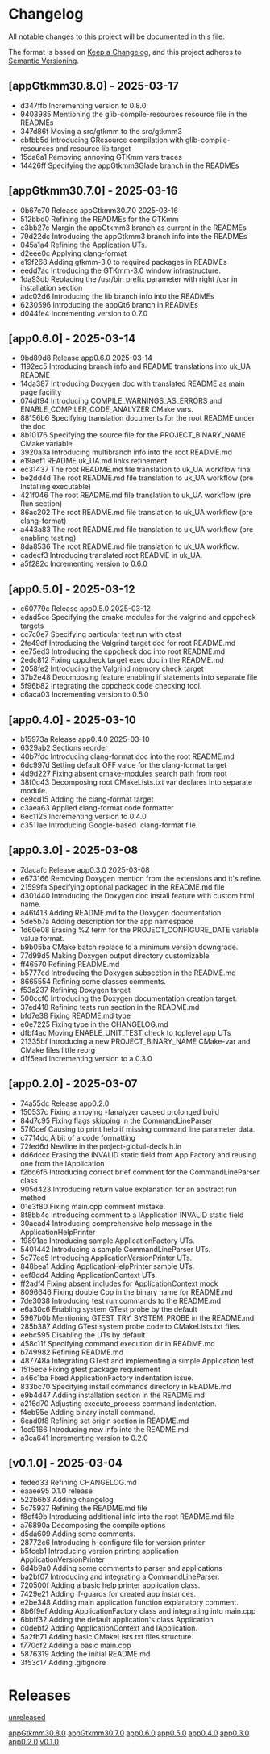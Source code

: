 # Changelog

All notable changes to this project will be documented in this file.

The format is based on [Keep a Changelog](https://keepachangelog.com/en/1.1.0/),
and this project adheres to [Semantic Versioning](https://semver.org/spec/v2.0.0.html).

## [appGtkmm30.8.0] - 2025-03-17

- d347ffb Incrementing version to 0.8.0
- 9403985 Mentioning the glib-compile-resources resource file in the READMEs
- 347d86f Moving a src/gtkmm to the src/gtkmm3
- cbfbb5d Introducing GResource compilation with glib-compile-resources and resource lib target
- 15da6a1 Removing annoying GTKmm vars traces
- 14426ff Specifying the appGtkmm3Glade branch in the READMEs

## [appGtkmm30.7.0] - 2025-03-16

- 0b67e70 Release appGtkmm30.7.0 2025-03-16
- 512bbd0 Refining the READMEs for the GTKmm
- c3bb27c Margin the appGtkmm3 branch as current in the READMEs
- 79d22dc Introducing the appGtkmm3 branch info into the READMEs
- 045a1a4 Refining the Application UTs.
- d2eee0c Applying clang-format
- e19f268 Adding gtkmm-3.0 to required packages in READMEs
- eedd7ac Introducing the GTKmm-3.0 window infrastructure.
- 1da93db Replacing the /usr/bin prefix parameter with right /usr in installation section
- adc02d6 Introducing the lib branch info into the READMEs
- 6230596 Introducing the appQt6 branch in READMEs
- d044fe4 Incrementing version to 0.7.0

## [app0.6.0] - 2025-03-14

- 9bd89d8 Release app0.6.0 2025-03-14
- 1192ec5 Introducing branch info and README translations into uk_UA README
- 14da387 Introducing Doxygen doc with translated README as main page facility
- 074df94 Introducing COMPILE_WARNINGS_AS_ERRORS and ENABLE_COMPILER_CODE_ANALYZER CMake vars.
- 88156b6 Specifying translation documents for the root README under the doc
- 8b10176 Specifying the source file for the PROJECT_BINARY_NAME CMake variable
- 3920a3a Introducing multibranch info into the root README.md
- e19aef1 README.uk_UA.md links refinement
- ec31437 The root README.md file translation to uk_UA workflow final
- be2dd4d The root README.md file translation to uk_UA workflow (pre Installing executable)
- 421f046 The root README.md file translation to uk_UA workflow (pre Run section)
- 86ac202 The root README.md file translation to uk_UA workflow (pre clang-format)
- a443a83 The root README.md file translation to uk_UA workflow (pre enabling testing)
- 8da8536 The root README.md file translation to uk_UA workflow.
- cadecf3 Introducing translated root README in uk_UA.
- a5f282c Incrementing version to 0.6.0

## [app0.5.0] - 2025-03-12

- c60779c Release app0.5.0 2025-03-12
- edad5ce Specifying the cmake modules for the valgrind and cppcheck targets
- cc7c0e7 Specifying particular test run with ctest
- 2fe49df Introducing the Valgrind target doc for root README.md
- ee75ed3 Introducing the cppcheck doc into root README.md
- 2edc812 Fixing cppcheck target exec doc in the README.md
- 2058fe2 Introducing the Valgrind memory check target
- 37b2e48 Decomposing feature enabling if statements into separate file
- 5f96b82 Integrating the cppcheck code checking tool.
- c6aca03 Incrementing version to 0.5.0

## [app0.4.0] - 2025-03-10

- b15973a Release app0.4.0 2025-03-10
- 6329ab2 Sections reorder
- 40b7fdc Introducing clang-format doc into the root README.md
- 6dc997d Setting default OFF value for the clang-format target
- 4d9d227 Fixing absent cmake-modules search path from root
- 38f0c43 Decomposing root CMakeLists.txt var declares into separate module.
- ce9cd15 Adding the clang-format target
- c3aea63 Applied clang-format code formatter
- 6ec1125 Incrementing version to 0.4.0
- c3511ae Introducing Google-based .clang-format file.

## [app0.3.0] - 2025-03-08

- 7dacafc Release app0.3.0 2025-03-08
- e673166 Removing Doxygen mention from the extensions and it's refine.
- 21599fa Specifying optional packaged in the README.md file
- d301440 Introducing the Doxygen doc install feature with custom html name.
- a46f413 Adding README.md to the Doxygen documentation.
- 5de5b7a Adding description for the app namespace
- 1d60e08 Erasing %Z term for the PROJECT_CONFIGURE_DATE variable value format.
- b9b05ba CMake batch replace to a minimum version downgrade.
- 77d99d5 Making Doxygen output directory customizable
- ff46570 Refining README.md
- b5777ed Introducing the Doxygen subsection in the README.md
- 8665554 Refining some classes comments.
- f53a237 Refining Doxygen target
- 500ccf0 Introducing the Doxygen documentation creation target.
- 37ed418 Refining tests run section in the README.md
- bfd7e38 Fixing README.md type
- e0e7225 Fixing type in the CHANGELOG.md
- dfbf4ac Moving ENABLE_UNIT_TEST check to toplevel app UTs
- 21335bf Introducing a new PROJECT_BINARY_NAME CMake-var and CMake files little reorg
- d1f5ead Incrementing version to a 0.3.0

## [app0.2.0] - 2025-03-07

- 74a55dc Release app0.2.0
- 150537c Fixing annoying -fanalyzer caused prolonged build
- 84d7c95 Fixing flags skipping in the CommandLineParser
- 57f0cef Causing to print help if missing command line parameter data.
- c7714dc A bit of a code formatting
- 72fed6d Newline in the project-global-decls.h.in
- dd6dccc Erasing the INVALID static field from App Factory and reusing one from the IApplication
- f2bd6f6 Introducing correct brief comment for the CommandLineParser class
- 905d423 Introducing return value explanation for an abstract run method
- 01e3f80 Fixing main.cpp comment mistake.
- 8f8bb4c Introducing comment to a IApplication INVALID static field
- 30aead4 Introducing comprehensive help message in the ApplicationHelpPrinter
- 19891ac Introducing sample ApplicationFactory UTs.
- 5401442 Introducing a sample CommandLineParser UTs.
- 5c77ee5 Introducing ApplicationVersionPrinter UTs.
- 848bea1 Adding ApplicationHelpPrinter sample UTs.
- eef8dd4 Adding ApplicationContext UTs.
- ff2adf4 Fixing absent includes for ApplicationContext mock
- 8096646 Fixing double Cpp in the binary name for README.md
- 7de3038 Introducing test run commands to the README.md
- e6a30c6 Enabling system GTest probe by the default
- 5967b0b Mentioning GTEST_TRY_SYSTEM_PROBE in the README.md
- 285b387 Adding GTest system probe code to CMakeLists.txt files.
- eebc595 Disabling the UTs by default.
- 458c11f Specifying command execution dir in README.md
- b749982 Refining README.md
- 487748a Integrating GTest and implementing a simple Application test.
- 1515ece Fixing gtest package requirement
- a46c1ba Fixed ApplicationFactory indentation issue.
- 833bc70 Specifying install commands directory in README.md
- e9b4d47 Adding installation section in the README.md
- a216d70 Adjusting execute_process command indentation.
- f4eb95e Adding binary install command.
- 6ead0f8 Refining set origin section in README.md
- 1cc9166 Introducing new info into the README.md
- a3ca641 Incrementing version to 0.2.0

## [v0.1.0] - 2025-03-04

- feded33 Refining CHANGELOG.md
- eaaee95 0.1.0 release
- 522b6b3 Adding changelog
- 5c75937 Refining the README.md file
- f8df49b Introducing additional info into the root README.md file
- a76890a Decomposing the compile options
- d5da609 Adding some comments.
- 28772c6 Introducing h-configure file for version printer
- b5fceb1 Introducing version printing application ApplicationVersionPrinter
- 6d4b9a0 Adding some comments to parser and applications
- ba2bf07 Introducing and integrating a CommandLineParser.
- 720500f Adding a basic help printer application class.
- 7429e21 Adding if-guards for created app instances.
- e2be348 Adding main application function explanatory comment.
- 8b6f9ef Adding ApplicationFactory class and integrating into main.cpp
- 6bbff32 Adding the default application's class Application
- c0debf2 Adding ApplicationContext and IApplication.
- 5a2fb71 Adding basic CMakeLists.txt files structure.
- f770df2 Adding a basic main.cpp
- 5876319 Adding the initial README.md
- 3f53c17 Adding .gitignore

# Releases

[unreleased](https://github.com/yuriysydor1991/cpp-app-template)

[appGtkmm30.8.0](https://github.com/yuriysydor1991/cpp-app-template/releases/tag/appGtkmm30.8.0)
[appGtkmm30.7.0](https://github.com/yuriysydor1991/cpp-app-template/releases/tag/appGtkmm30.7.0)
[app0.6.0](https://github.com/yuriysydor1991/cpp-app-template/releases/tag/app0.6.0)
[app0.5.0](https://github.com/yuriysydor1991/cpp-app-template/releases/tag/app0.5.0)
[app0.4.0](https://github.com/yuriysydor1991/cpp-app-template/releases/tag/app0.4.0)
[app0.3.0](https://github.com/yuriysydor1991/cpp-app-template/releases/tag/app0.3.0)
[app0.2.0](https://github.com/yuriysydor1991/cpp-app-template/releases/tag/app0.2.0)
[v0.1.0](https://github.com/yuriysydor1991/cpp-app-template/releases/tag/v0.1.0)

